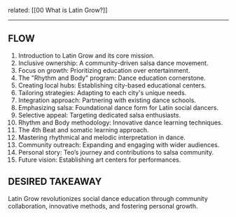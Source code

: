 related: [[00 What is Latin Grow?]]

---
## FLOW

1. Introduction to Latin Grow and its core mission.
2. Inclusive ownership: A community-driven salsa dance movement.
3. Focus on growth: Prioritizing education over entertainment.
4. The "Rhythm and Body" program: Dance education cornerstone.
5. Creating local hubs: Establishing city-based educational centers.
6. Tailoring strategies: Adapting to each city's unique needs.
7. Integration approach: Partnering with existing dance schools.
8. Emphasizing salsa: Foundational dance form for Latin social dancers.
9. Selective appeal: Targeting dedicated salsa enthusiasts.
10. Rhythm and Body methodology: Innovative dance learning techniques.
11. The 4th Beat and somatic learning approach.
12. Mastering rhythmical and melodic interpretation in dance.
13. Community outreach: Expanding and engaging with wider audiences.
14. Personal story: Teo’s journey and contributions to salsa community.
15. Future vision: Establishing art centers for performances.

## DESIRED TAKEAWAY

Latin Grow revolutionizes social dance education through community collaboration, innovative methods, and fostering personal growth.
